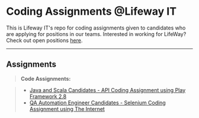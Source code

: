 Coding Assignments @Lifeway IT
===================



This is Lifeway IT's repo for coding assignments given to candidates who are applying for positions in our teams.   Interested in working for LifeWay?  Check out open positions [here](http://tech.lifeway.com/careers).

----------


Assignments
-------------


> **Code Assignments:**

> - [Java and Scala Candidates - API Coding Assignment using Play Framework 2.8](https://github.com/lifeway/coding-assignments/blob/master/playframework/starwars-api.md)
> - [QA Automation Engineer Candidates - Selenium Coding Assignment using The Internet](https://github.com/lifeway/coding-assignments/blob/master/selenium/selenium-login.md)

